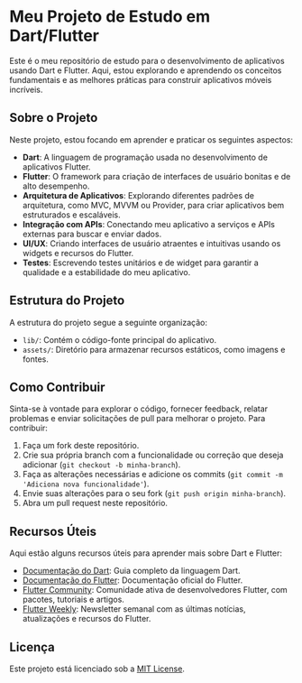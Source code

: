 # Meu Projeto de Estudo em Dart/Flutter

Este é o meu repositório de estudo para o desenvolvimento de aplicativos usando Dart e Flutter. Aqui, estou explorando e aprendendo os conceitos fundamentais e as melhores práticas para construir aplicativos móveis incríveis.

## Sobre o Projeto

Neste projeto, estou focando em aprender e praticar os seguintes aspectos:

- **Dart**: A linguagem de programação usada no desenvolvimento de aplicativos Flutter.
- **Flutter**: O framework para criação de interfaces de usuário bonitas e de alto desempenho.
- **Arquitetura de Aplicativos**: Explorando diferentes padrões de arquitetura, como MVC, MVVM ou Provider, para criar aplicativos bem estruturados e escaláveis.
- **Integração com APIs**: Conectando meu aplicativo a serviços e APIs externas para buscar e enviar dados.
- **UI/UX**: Criando interfaces de usuário atraentes e intuitivas usando os widgets e recursos do Flutter.
- **Testes**: Escrevendo testes unitários e de widget para garantir a qualidade e a estabilidade do meu aplicativo.

## Estrutura do Projeto

A estrutura do projeto segue a seguinte organização:

- `lib/`: Contém o código-fonte principal do aplicativo.
- `assets/`: Diretório para armazenar recursos estáticos, como imagens e fontes.

## Como Contribuir

Sinta-se à vontade para explorar o código, fornecer feedback, relatar problemas e enviar solicitações de pull para melhorar o projeto. Para contribuir:

1. Faça um fork deste repositório.
2. Crie sua própria branch com a funcionalidade ou correção que deseja adicionar (`git checkout -b minha-branch`).
3. Faça as alterações necessárias e adicione os commits (`git commit -m 'Adiciona nova funcionalidade'`).
4. Envie suas alterações para o seu fork (`git push origin minha-branch`).
5. Abra um pull request neste repositório.

## Recursos Úteis

Aqui estão alguns recursos úteis para aprender mais sobre Dart e Flutter:

- [Documentação do Dart](https://dart.dev/guides): Guia completo da linguagem Dart.
- [Documentação do Flutter](https://flutter.dev/docs): Documentação oficial do Flutter.
- [Flutter Community](https://fluttercommunity.dev/): Comunidade ativa de desenvolvedores Flutter, com pacotes, tutoriais e artigos.
- [Flutter Weekly](https://flutterweekly.dev/): Newsletter semanal com as últimas notícias, atualizações e recursos do Flutter.

## Licença

Este projeto está licenciado sob a [MIT License](LICENSE).

